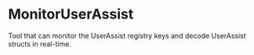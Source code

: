 # MonitorUserAssist
Tool that can monitor the UserAssist registry keys and decode UserAssist structs in real-time.
